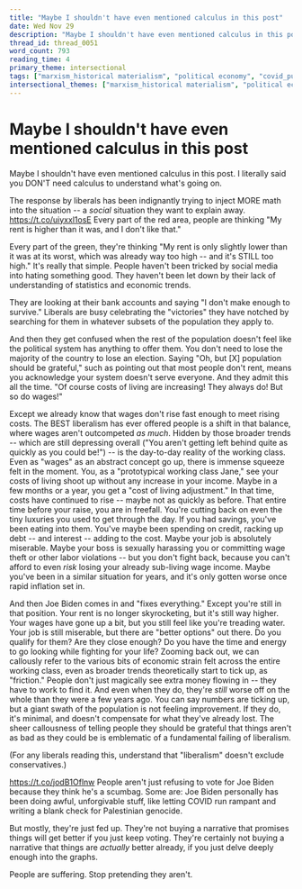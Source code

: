 ```yaml
---
title: "Maybe I shouldn't have even mentioned calculus in this post"
date: Wed Nov 29
description: "Maybe I shouldn't have even mentioned calculus in this post. I literally said you DON'T need calculus to understand what's going on."
thread_id: thread_0051
word_count: 793
reading_time: 4
primary_theme: intersectional
tags: ["marxism_historical materialism", "political economy", "covid_public health politics"]
intersectional_themes: ["marxism_historical materialism", "political economy", "covid_public health politics"]
---
```


# Maybe I shouldn't have even mentioned calculus in this post

Maybe I shouldn't have even mentioned calculus in this post. I literally said you DON'T need calculus to understand what's going on.

The response by liberals has been indignantly trying to inject MORE math into the situation -- a *social* situation they want to explain away. https://t.co/uiyxxl1osE Every part of the red area, people are thinking "My rent is higher than it was, and I don't like that."

Every part of the green, they're thinking "My rent is only slightly lower than it was at its worst, which was already way too high -- and it's STILL too high." It's really that simple. People haven't been tricked by social media into hating something good. They haven't been let down by their lack of understanding of statistics and economic trends.

They are looking at their bank accounts and saying "I don't make enough to survive." Liberals are busy celebrating the "victories" they have notched by searching for them in whatever subsets of the population they apply to.

And then they get confused when the rest of the population doesn't feel like the political system has anything to offer them. You don't need to lose the majority of the country to lose an election. Saying "Oh, but [X] population should be grateful," such as pointing out that most people don't rent, means you acknowledge your system doesn't serve everyone. And they admit this all the time. "Of course costs of living are increasing! They always do! But so do wages!"

Except we already know that wages don't rise fast enough to meet rising costs. The BEST liberalism has ever offered people is a shift in that balance, where wages aren't outcompeted *as much*. Hidden by those broader trends -- which are still depressing overall ("You aren't getting left behind quite as quickly as you could be!") -- is the day-to-day reality of the working class. Even as "wages" as an abstract concept go up, there is immense squeeze felt in the moment. You, as a "prototypical working class Jane," see your costs of living shoot up without any increase in your income. Maybe in a few months or a year, you get a "cost of living adjustment." In that time, costs have continued to rise -- maybe not as quickly as before. That entire time before your raise, you are in freefall. You're cutting back on even the tiny luxuries you used to get through the day. If you had savings, you've been eating into them. You've maybe been spending on credit, racking up debt -- and interest -- adding to the cost. Maybe your job is absolutely miserable. Maybe your boss is sexually harassing you or committing wage theft or other labor violations -- but you don't fight back, because you can't afford to even *risk* losing your already sub-living wage income. Maybe you've been in a similar situation for years, and it's only gotten worse once rapid inflation set in.

And then Joe Biden comes in and "fixes everything." Except you're still in that position. Your rent is no longer skyrocketing, but it's still way higher. Your wages have gone up a bit, but you still feel like you're treading water. Your job is still miserable, but there are "better options" out there. Do you qualify for them? Are they close enough? Do you have the time and energy to go looking while fighting for your life? Zooming back out, we can callously refer to the various bits of economic strain felt across the entire working class, even as broader trends theoretically start to tick up, as "friction." People don't just magically see extra money flowing in -- they have to work to find it. And even when they do, they're *still* worse off on the whole than they were a few years ago. You can say numbers are ticking up, but a giant swath of the population is not feeling improvement. If they do, it's minimal, and doesn't compensate for what they've already lost. The sheer callousness of telling people they should be grateful that things aren't as bad as they could be is emblematic of a fundamental failing of liberalism.

(For any liberals reading this, understand that "liberalism" doesn't exclude conservatives.)

https://t.co/jodB1Oflnw People aren't just refusing to vote for Joe Biden because they think he's a scumbag. Some are: Joe Biden personally has been doing awful, unforgivable stuff, like letting COVID run rampant and writing a blank check for Palestinian genocide.

But mostly, they're just fed up. They're not buying a narrative that promises things will get better if you just keep voting. They're certainly not buying a narrative that things are *actually* better already, if you just delve deeply enough into the graphs.

People are suffering. Stop pretending they aren't.
